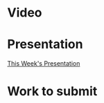 
# Video

# Presentation
[This Week's Presentation](_presentations/presentationWeek19.md)

# Work to submit